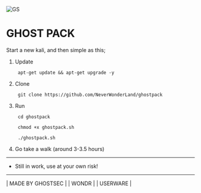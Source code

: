 ![GS](https://user-images.githubusercontent.com/64184513/176806645-6968abdb-3f38-447f-b20c-9426f00b7413.jpg)

# GHOST PACK

Start a new kali, and then simple as this;

1. Update

        apt-get update && apt-get upgrade -y
        
2. Clone

        git clone https://github.com/NeverWonderLand/ghostpack

3. Run

        cd ghostpack
    
        chmod +x ghostpack.sh
    
        ./ghostpack.sh

4. Go take a walk (around 3-3.5 hours)

---------------------------------------
* Still in work, use at your own risk!

 ------------------
| MADE BY GHOSTSEC |
| WONDR          |
| USERWARE       |
